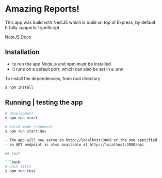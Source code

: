 # Amazing Reports!

This app was build with NestJS which is build on top of Express, by default.
It fully supports TypeScript.

[NestJS Docs](https://docs.nestjs.com)
## Installation
- to run the app Node.js and npm must be installed
- It runs on a default port, which can also be set in a .env

To install the dependencies, from root directory
```bash
$ npm install
```

## Running | testing the app

```bash
# development
$ npm run start

# watch mode (nodemon)
$ npm run start:dev

- The app will now serve on http://localhost:3000 or the one specified by the .env
- an API endpoint is also available at http://localhost:3000/api

## Test

```bash
# unit tests
$ npm run test


